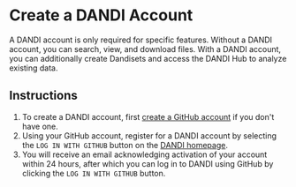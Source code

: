 # Create a DANDI Account

A DANDI account is only required for specific features.
Without a DANDI account, you can search, view, and download files.
With a DANDI account, you can additionally create Dandisets and access the DANDI Hub to analyze existing data.

## Instructions

1. To create a DANDI account, first [create a GitHub account](https://github.com/) if you don't have one.
1. Using your GitHub account, register for a DANDI account by selecting the `LOG IN WITH GITHUB` button on the [DANDI homepage](https://dandiarchive.org).
1. You will receive an email acknowledging activation of your account within 24
hours, after which you can log in to DANDI using GitHub by clicking the 
`LOG IN WITH GITHUB` button.